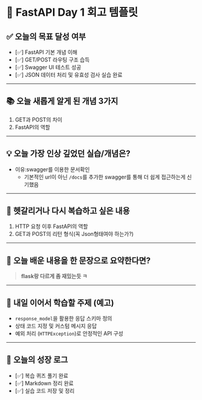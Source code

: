 # 🔄 FastAPI Day 1 회고 템플릿

## **✅ 오늘의 목표 달성 여부**

- [✅] FastAPI 기본 개념 이해
- [✅] GET/POST 라우팅 구조 습득
- [✅] Swagger UI 테스트 성공
- [✅] JSON 데이터 처리 및 유효성 검사 실습 완료

---

## **📚 오늘 새롭게 알게 된 개념 3가지**

1. GET과 POST의 차이
2. FastAPI의 역할

---

## **💡 오늘 가장 인상 깊었던 실습/개념은?**

- 이유:swagger를 이용한 문서확인
    - 기본적인 url이 아닌 `/docs`를 추가한 swagger를 통해 더 쉽게 접근하는게 신기했음

---

## **🧠 헷갈리거나 다시 복습하고 싶은 내용**

1. HTTP 요청 이후 FastAPI의 역할
2. GET과 POST의 리턴 형식(꼭 Json형태여야 하는가?)

---

## **💬 오늘 배운 내용을 한 문장으로 요약한다면?**

> **flask랑 다르게 좀 재밌는듯 ㅋ**
> 

---

## **🏁 내일 이어서 학습할 주제 (예고)**

- `response_model`을 활용한 응답 스키마 정의
- 상태 코드 지정 및 커스텀 메시지 응답
- 예외 처리 (`HTTPException`)로 안정적인 API 구성

---

## **🌱 오늘의 성장 로그**

- [✅] 복습 퀴즈 풀기 완료
- [✅] Markdown 정리 완료
- [✅] 실습 코드 저장 및 정리